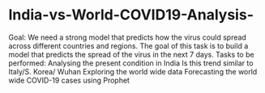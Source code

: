 # India-vs-World-COVID19-Analysis-
Goal: We need a strong model that predicts how the virus could spread across different countries and regions. The goal of this task is to build a model that predicts the spread of the virus in the next 7 days.  Tasks to be performed: Analysing the present condition in India Is this trend similar to Italy/S. Korea/ Wuhan Exploring the world wide data Forecasting the world wide COVID-19 cases using Prophet
